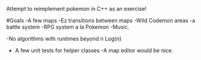 Attempt to reimplement pokemon in C++ as an exercise!

#Goals
-A few maps
  -Ez transitions between maps
-Wild Codemon areas
  -a battle system
  -RPG system a la Pokemon
-Music.

-No algorithms with runtimes beyond n Log(n)
  - A few unit tests for helper classes
-A map editor would be nice. 
